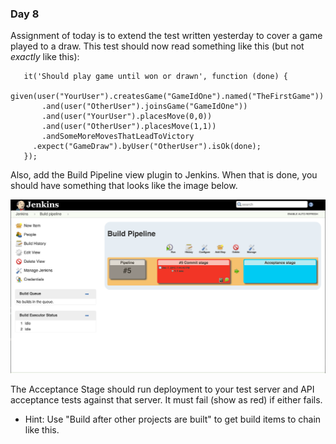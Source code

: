 ### Day 8

Assignment of today is to extend the test written yesterday to cover a game played
to a draw. This test should now read something like this (but not _exactly_ like 
this):

``` 
   it('Should play game until won or drawn', function (done) {
     given(user("YourUser").createsGame("GameIdOne").named("TheFirstGame"))
       .and(user("OtherUser").joinsGame("GameIdOne"))
       .and(user("YourUser").placesMove(0,0))
       .and(user("OtherUser").placesMove(1,1))
       .andSomeMoreMovesThatLeadToVictory
     .expect("GameDraw").byUser("OtherUser").isOk(done);
   });
``` 

Also, add the Build Pipeline view plugin to Jenkins. When that is done, you should have something
that looks like the image below.

![Jenkins Screenshot](./jenkins_screenshot.png "Jenkins screenshot")

The Acceptance Stage should run deployment to your test server and API acceptance tests
against that server. It must fail (show as red) if either fails.

- Hint: Use "Build after other projects are built" to get build items to chain like this.

